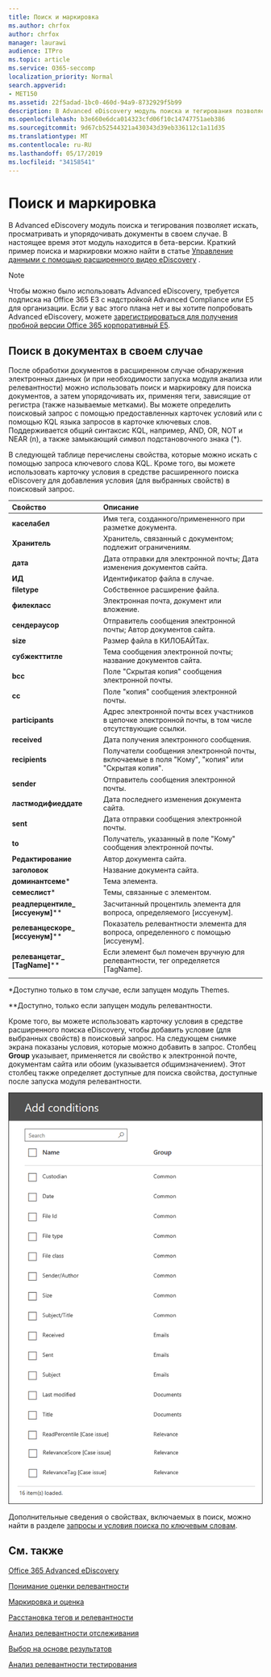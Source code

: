 ```yaml
---
title: Поиск и маркировка
ms.author: chrfox
author: chrfox
manager: laurawi
audience: ITPro
ms.topic: article
ms.service: O365-seccomp
localization_priority: Normal
search.appverid:
- MET150
ms.assetid: 22f5adad-1bc0-460d-94a9-8732929f5b99
description: В Advanced eDiscovery модуль поиска и тегирования позволяет искать, просматривать и упорядочивать документы в своем случае. В настоящее время этот модуль находится в бета-версии.
ms.openlocfilehash: b3e660e6dca014323cfd06f10c14747751aeb386
ms.sourcegitcommit: 9d67cb52544321a430343d39eb336112c1a11d35
ms.translationtype: MT
ms.contentlocale: ru-RU
ms.lasthandoff: 05/17/2019
ms.locfileid: "34158541"
---
```

# <a name="search-and-tagging"></a>Поиск и маркировка

В Advanced eDiscovery модуль поиска и тегирования позволяет искать, просматривать и упорядочивать документы в своем случае. В настоящее время этот модуль находится в бета-версии. Краткий пример поиска и маркировки можно найти в статье [Управление данными с помощью расширенного видео eDiscovery](https://www.youtube.com/watch?v=VaPYL3DHP6I) .

> [!NOTE]
> Чтобы можно было использовать Advanced eDiscovery, требуется подписка на Office 365 E3 с надстройкой Advanced Compliance или E5 для организации. Если у вас этого плана нет и вы хотите попробовать Advanced eDiscovery, можете [зарегистрироваться для получения пробной версии Office 365 корпоративный E5](https://go.microsoft.com/fwlink/p/?LinkID=698279). 
  
## <a name="search-the-documents-in-your-case"></a>Поиск в документах в своем случае

После обработки документов в расширенном случае обнаружения электронных данных (и при необходимости запуска модуля анализа или релевантности) можно использовать поиск и маркировку для поиска документов, а затем упорядочивать их, применяя теги, зависящие от регистра (также называемые метками). Вы можете определить поисковый запрос с помощью предоставленных карточек условий или с помощью KQL языка запросов в карточке ключевых слов. Поддерживается общий синтаксис KQL, например, AND, OR, NOT и NEAR (n), а также замыкающий символ подстановочного знака (*). 

В следующей таблице перечислены свойства, которые можно искать с помощью запроса ключевого слова KQL. Кроме того, вы можете использовать карточку условия в средстве расширенного поиска eDiscovery для добавления условия (для выбранных свойств) в поисковый запрос.

|**Свойство**|**Описание**|
|:-----|:-----|
|**каселабел** <br/> | Имя тега, созданного/примененного при разметке документа. <br/> |
|**Хранитель** <br/> | Хранитель, связанный с документом; подлежит ограничениям. <br/> |
|**дата** <br/> | Дата отправки для электронной почты; Дата изменения документов сайта. <br/> |
|**ИД** <br/> | Идентификатор файла в случае. <br/> |
|**filetype** <br/> | Собственное расширение файла. <br/> |
|**филекласс** <br/> | Электронная почта, документ или вложение. <br/> |
|**сендераусор** <br/> | Отправитель сообщения электронной почты; Автор документов сайта. <br/> |
|**size** <br/> | Размер файла в КИЛОБАЙТах. <br/> |
|**субжекттитле** <br/> | Тема сообщения электронной почты; название документов сайта. <br/> |
|**bcc** <br/> | Поле "Скрытая копия" сообщения электронной почты. <br/> |
|**cc** <br/> | Поле "копия" сообщения электронной почты. <br/> |
|**participants** <br/> | Адрес электронной почты всех участников в цепочке электронной почты, в том числе отсутствующие ссылки. <br/> |
|**received** <br/> | Дата получения электронного сообщения. <br/> |
|**recipients** <br/> | Получатели сообщения электронной почты, включаемые в поля "Кому", "копия" или "Скрытая копия". <br/> |
|**sender** <br/> | Отправитель сообщения электронной почты. <br/> |
|**ластмодифиеддате** <br/> | Дата последнего изменения документа сайта. <br/> |
|**sent** <br/> | Дата отправки сообщения электронной почты. <br/> |
|**to** <br/> | Получатель, указанный в поле "Кому" сообщения электронной почты. <br/> |
|**Редактирование** <br/> | Автор документа сайта. <br/> |
|**заголовок** <br/> | Название документа сайта. <br/> |
|**доминантсеме**\* <br/> | Тема элемента. <br/> |
|**семеслист**\* <br/> | Темы, связанные с элементом. <br/> |
|**реадперцентиле_ [иссуенум]**\*\* <br/> | Засчитанный процентиль элемента для вопроса, определяемого [иссуенум]. <br/> |
|**релеванцескоре_ [иссуенум]**\*\* <br/> | Показатель релевантности элемента для вопроса, определенного с помощью [иссуенум]. <br/> |
|**релеванцетаг_ [TagName]**\*\* <br/> | Если элемент был помечен вручную для релевантности, тег определяется [TagName]. <br/> |
|||

\*Доступно только в том случае, если запущен модуль Themes.

\*\*Доступно, только если запущен модуль релевантности.

Кроме того, вы можете использовать карточку условия в средстве расширенного поиска eDiscovery, чтобы добавить условие (для выбранных свойств) в поисковый запрос. На следующем снимке экрана показаны условия, которые можно добавить в запрос. Столбец **Group** указывает, применяется ли свойство к электронной почте, документам сайта или обоим (указывается *общим*значением). Этот столбец также определяет доступные для поиска свойства, доступные после запуска модуля релевантности.

![Условия поиска в расширенном средстве поиска eDiscovery](media/AeDSearchConditions.png)

Дополнительные сведения о свойствах, включаемых в поиск, можно найти в разделе [запросы и условия поиска по ключевым словам](keyword-queries-and-search-conditions.md).
  
## <a name="see-also"></a>См. также

[Office 365 Advanced eDiscovery](office-365-advanced-ediscovery.md)
  
[Понимание оценки релевантности](assessment-in-relevance-in-advanced-ediscovery.md)
  
[Маркировка и оценка](tagging-and-assessment-in-advanced-ediscovery.md)
  
[Расстановка тегов и релевантности](tagging-and-relevance-training-in-advanced-ediscovery.md)
  
[Анализ релевантности отслеживания](track-relevance-analysis-in-advanced-ediscovery.md)
  
[Выбор на основе результатов](decision-based-on-the-results-in-advanced-ediscovery.md)
  
[Анализ релевантности тестирования](test-relevance-analysis-in-advanced-ediscovery.md)

